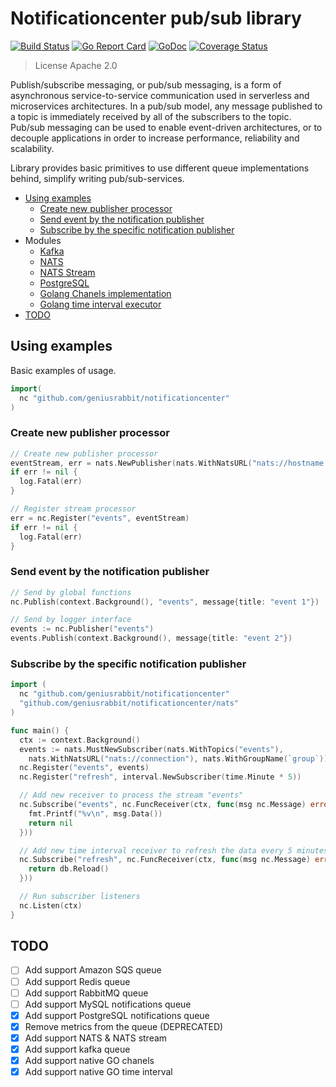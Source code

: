 # Notificationcenter pub/sub library

[![Build Status](https://github.com/geniusrabbit/notificationcenter/workflows/run%20tests/badge.svg)](https://github.com/geniusrabbit/notificationcenter/actions?workflow=run%20tests)
[![Go Report Card](https://goreportcard.com/badge/github.com/geniusrabbit/notificationcenter)](https://goreportcard.com/report/github.com/geniusrabbit/notificationcenter)
[![GoDoc](https://godoc.org/github.com/geniusrabbit/notificationcenter?status.svg)](https://godoc.org/github.com/geniusrabbit/notificationcenter)
[![Coverage Status](https://coveralls.io/repos/github/geniusrabbit/notificationcenter/badge.svg)](https://coveralls.io/github/geniusrabbit/notificationcenter)

> License Apache 2.0

Publish/subscribe messaging, or pub/sub messaging, is a form of asynchronous
service-to-service communication used in serverless and microservices architectures.
In a pub/sub model, any message published to a topic is immediately received by all
of the subscribers to the topic. Pub/sub messaging can be used to enable event-driven
architectures, or to decouple applications in order to increase performance,
reliability and scalability.

Library provides basic primitives to use different queue implementations behind,
simplify writing pub/sub-services.

- [Using examples](#Using-examples)
  - [Create new publisher processor](#create-new-publisher-processor)
  - [Send event by the notification publisher](#send-event-by-the-notification-publisher)
  - [Subscribe by the specific notification publisher](#subscribe-by-the-specific-notification-publisher)
- Modules
  - [Kafka](kafka)
  - [NATS](nats)
  - [NATS Stream](natstream)
  - [PostgreSQL](pg)
  - [Golang Chanels implementation](gochan)
  - [Golang time interval executor](interval)
- [TODO](#todo)

## Using examples

Basic examples of usage.

```go
import(
  nc "github.com/geniusrabbit/notificationcenter"
)
```

### Create new publisher processor

```go
// Create new publisher processor
eventStream, err = nats.NewPublisher(nats.WithNatsURL("nats://hostname:4222/group?topics=event"))
if err != nil {
  log.Fatal(err)
}

// Register stream processor
err = nc.Register("events", eventStream)
if err != nil {
  log.Fatal(err)
}
```

### Send event by the notification publisher

```go
// Send by global functions
nc.Publish(context.Background(), "events", message{title: "event 1"})

// Send by logger interface
events := nc.Publisher("events")
events.Publish(context.Background(), message{title: "event 2"})
```

### Subscribe by the specific notification publisher

```go
import (
  nc "github.com/geniusrabbit/notificationcenter"
  "github.com/geniusrabbit/notificationcenter/nats"
)

func main() {
  ctx := context.Background()
  events := nats.MustNewSubscriber(nats.WithTopics("events"),
    nats.WithNatsURL("nats://connection"), nats.WithGroupName(`group`))
  nc.Register("events", events)
  nc.Register("refresh", interval.NewSubscriber(time.Minute * 5))

  // Add new receiver to process the stream "events"
  nc.Subscribe("events", nc.FuncReceiver(ctx, func(msg nc.Message) error {
    fmt.Printf("%v\n", msg.Data())
    return nil
  }))

  // Add new time interval receiver to refresh the data every 5 minutes
  nc.Subscribe("refresh", nc.FuncReceiver(ctx, func(msg nc.Message) error {
    return db.Reload()
  }))

  // Run subscriber listeners
  nc.Listen(ctx)
}
```

## TODO

* [ ] Add support Amazon SQS queue
* [ ] Add support Redis queue
* [ ] Add support RabbitMQ queue
* [ ] Add support MySQL notifications queue
* [X] Add support PostgreSQL notifications queue
* [X] Remove metrics from the queue (DEPRECATED)
* [X] Add support NATS & NATS stream
* [X] Add support kafka queue
* [X] Add support native GO chanels
* [X] Add support native GO time interval

